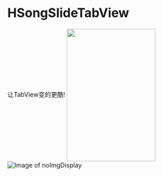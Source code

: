 # HSongSlideTabView
让TabView变的更酷!
<img src="/DIsplayImage/noImgDisplay.gif" width = "200" height = "300" alt="" align=center />
![Image of noImgDisplay](/DIsplayImage/noImgDisplay.gif)
